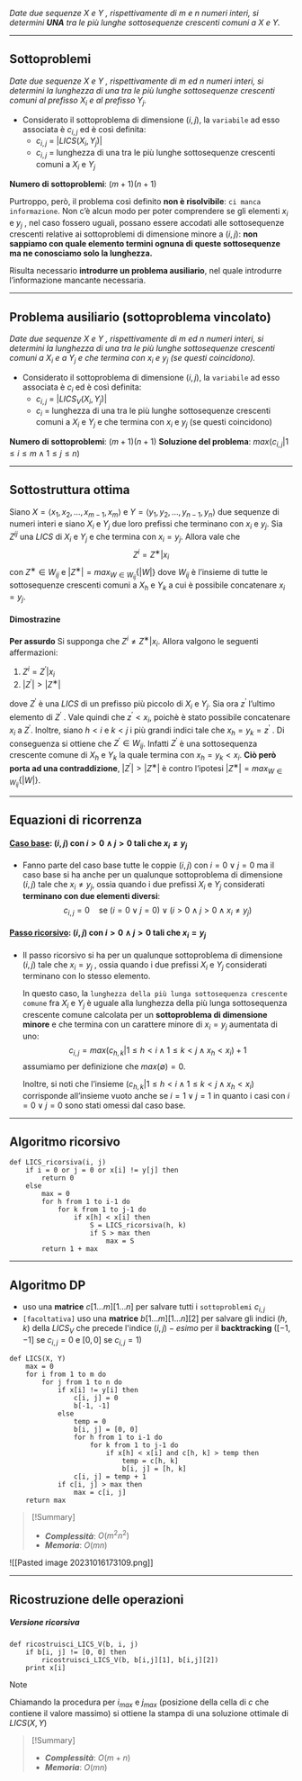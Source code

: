 *Date due sequenze $X$ e $Y$ , rispettivamente di m e n numeri interi, si determini **UNA** tra le più lunghe sottosequenze crescenti comuni a $X$ e $Y$.*

---
## Sottoproblemi

*Date due sequenze $X$ e $Y$ , rispettivamente di $m$ ed $n$ numeri interi, si determini la lunghezza di una tra le più lunghe sottosequenze crescenti comuni al prefisso $X_i$ e al prefisso $Y_j$.*

- Considerato il sottoproblema di dimensione $(i, j)$, la `variabile` ad esso associata è $c_{i, j}$ ed è così definita:
	- $c_{i, j}$ = $|LICS(X_i, Y_j)|$
	- $c_{i, j}$ = lunghezza di una tra le più lunghe sottosequenze crescenti comuni a $X_i$ e $Y_j$

**Numero di sottoproblemi**: $(m+1)(n+1)$

Purtroppo, però, il problema così definito **non è risolvibile**: `ci manca informazione`.
Non c’è alcun modo per poter comprendere se gli elementi $x_i$ e $y_j$ , nel caso fossero uguali, possano essere accodati alle sottosequenze crescenti relative ai sottoproblemi di dimensione minore a $(i, j)$: **non sappiamo con quale elemento termini ognuna di queste sottosequenze ma ne conosciamo solo la lunghezza.**

Risulta necessario **introdurre un problema ausiliario**, nel quale introdurre l’informazione mancante necessaria.

---
## Problema ausiliario (sottoproblema vincolato)

*Date due sequenze $X$ e $Y$ , rispettivamente di $m$ ed $n$ numeri interi, si determini la lunghezza di una tra le più lunghe sottosequenze crescenti comuni a $X_i$ e a $Y_j$ e che termina con $x_i$ e $y_j$ (se questi coincidono).*

- Considerato il sottoproblema di dimensione $(i, j)$, la `variabile` ad esso associata è $c_i$ ed è così definita:
	- $c_{i, j}$ = $|LICS_V(X_i, Y_j)|$
	- $c_{i}$ = lunghezza di una tra le più lunghe sottosequenze crescenti comuni a $X_i$ e $Y_j$ e che termina con $x_i$ e $y_j$ (se questi coincidono)

**Numero di sottoproblemi**: $(m+1)(n+1)$
**Soluzione del problema**: $max({c_{i, j} | 1 \leq i \leq m \land 1 \leq j \leq n})$

---
## Sottostruttura ottima

Siano $X=⟨x_1, x_2, …, x_{m-1}, x_m⟩$ e $Y=⟨y_1, y_2, …, y_{n-1}, y_n⟩$ due sequenze di numeri interi e siano $X_i$ e $Y_j$ due loro prefissi che terminano con $x_i$ e $y_j$. Sia $Z^{ij}$ una $LICS$ di $X_i$ e $Y_j$ e che termina con $x_i=y_j$. Allora vale che $$Z^i = Z^∗ |x_i$$con $Z^∗ ∈ W_{ij}$ e $|Z^∗ | = max_{W∈W_{ij}} \{|W|\}$ dove $W_{ij}$ è l’insieme di tutte le sottosequenze crescenti comuni a $X_h$ e $Y_k$ a cui è possibile concatenare $x_i=y_j$.
#### Dimostrazine
**Per assurdo**
Si supponga che $Z^i \not= Z^∗ |x_i$. Allora valgono le seguenti affermazioni:
1. $Z^i = Z^′ |x_i$
2. $|Z^′ | > |Z^∗ |$

dove $Z^′$ è una $LICS$ di un prefisso più piccolo di $X_i$ e $Y_j$. 
Sia ora $z^′$ l’ultimo elemento di $Z^′$ . Vale quindi che $z^′ < x_i$, poichè è stato possibile concatenare $x_i$ a $Z^′$. 
Inoltre, siano $h < i$ e $k < j$ i più grandi indici tale che $x_h = y_k = z^′$ . Di conseguenza si ottiene che $Z^′ ∈ W_{ij}$. Infatti $Z^′$ è una sottosequenza crescente comune di $X_h$ e $Y_k$ la quale termina con $x_h = y_k < x_i$.
**Ciò però porta ad una contraddizione**, $|Z^′ | > |Z^∗ |$ è contro l’ipotesi $|Z^∗ | = max_{W∈W_{ij}} \{|W|\}$.

---
## Equazioni di ricorrenza
#### <u>**Caso base**</u>: $(i, j)$ con $i > 0 \land j > 0$ tali che $x_i \neq y_j$
- Fanno parte del caso base tutte le coppie $(i, j)$ con $i = 0 \lor j = 0$ ma il caso base si ha anche per un qualunque sottoproblema di dimensione $(i, j)$ tale che $x_i \neq y_j$, ossia quando i due prefissi $X_i$ e $Y_j$ considerati **terminano con due elementi diversi**:
$$ c_{i, j} = 0 \quad\text{se } (i = 0 \lor j = 0) \lor (i > 0 \land j > 0 \land x_i \neq y_j)$$

#### <u>**Passo ricorsivo**</u>: $(i, j)$ con $i > 0 \land j > 0$ tali che $x_i = y_j$
- Il passo ricorsivo si ha per un qualunque sottoproblema di dimensione $(i, j)$ tale che $x_i = y_j$ , ossia quando i due prefissi $X_i$ e $Y_j$ considerati terminano con lo stesso elemento.

	In questo caso, la `lunghezza della più lunga sottosequenza crescente comune` fra $X_i$ e $Y_j$ è uguale alla lunghezza della più lunga sottosequenza crescente comune calcolata per un **sottoproblema di dimensione minore** e che termina con un carattere minore di $x_i = y_j$ aumentata di uno:
	$$c_{i, j} = max({c_{h, k} | 1 \leq h < i \land 1 \leq k < j \land x_h < x_i}) + 1$$
	assumiamo per definizione che $max(∅) = 0$.
	
	Inoltre, si noti che l’insieme $(c_{h,k} | 1 \leq h < i \land 1 \leq k < j \land x_h < x_i)$ corrisponde all’insieme vuoto anche se $i = 1 \lor j = 1$ in quanto i casi con $i = 0 \lor j = 0$ sono stati omessi dal caso base.

---
## Algoritmo ricorsivo

``` Pseudocodice TI:"LICS_ricorsiva" "FOLD"
def LICS_ricorsiva(i, j)
	if i = 0 or j = 0 or x[i] != y[j] then
		return 0
	else
		max = 0
		for h from 1 to i-1 do
			for k from 1 to j-1 do
				if x[h] < x[i] then 
					S = LICS_ricorsiva(h, k)
					if S > max then
						max = S
		return 1 + max
```

---
## Algoritmo DP

- uso una **matrice** $c[1...m][1...n]$ per salvare tutti i `sottoproblemi` $c_{i,j}$
- `[facoltativa]` uso una **matrice** $b[1...m][1...n][2]$ per salvare gli indici $(h, k)$ della $LICS_V$ che precede l'indice $(i, j)-esimo$ per il **backtracking** ($[-1, -1]$ se $c_{i, j} = 0$ e $[0, 0]$ se $c_{i,j} = 1$)

``` Pseudocodice TI:"LICS" "FOLD"
def LICS(X, Y) 
	max = 0
	for i from 1 to m do 
		for j from 1 to n do
			if x[i] != y[i] then
				c[i, j] = 0
				b[-1, -1]
			else
				temp = 0
				b[i, j] = [0, 0]
				for h from 1 to i-1 do
					for k from 1 to j-1 do
						if x[h] < x[i] and c[h, k] > temp then
							temp = c[h, k]
							b[i, j] = [h, k]
				c[i, j] = temp + 1
			if c[i, j] > max then
				max = c[i, j]
	return max
```

> [!Summary]
> - ***Complessità***: $O(m^2n^2)$
> - ***Memoria***: $O(mn)$


![[Pasted image 20231016173109.png]]

---
## Ricostruzione delle operazioni

##### Versione ricorsiva

``` Pseudocodice TI:"ricostruisci_LICS_V" "FOLD"
def ricostruisci_LICS_V(b, i, j)
	if b[i, j] != [0, 0] then
		ricostruisci_LICS_V(b, b[i,j][1], b[i,j][2])
	print x[i]
```

>[!Note]
>Chiamando la procedura per $i_{max}$ e $j_{max}$ (posizione della cella di $c$ che contiene il valore massimo) si ottiene la stampa di una soluzione ottimale di $LICS(X, Y)$

> [!Summary]
> - ***Complessità***: $O(m+n)$
> - ***Memoria***: $O(mn)$
